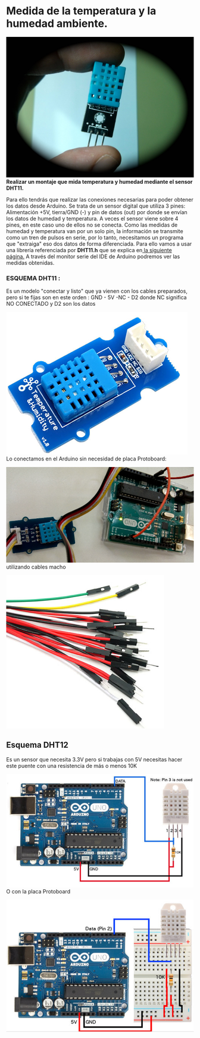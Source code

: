 
# Medida de la temperatura y la humedad ambiente.

![](img/DHT11.jpg)
**Realizar un montaje que mida temperatura y humedad mediante el sensor DHT11.**

Para ello tendrás que realizar las conexiones necesarias para poder obtener los datos desde Arduino. Se trata de un sensor digital que utiliza 3 pines: Alimentación +5V, tierra/GND (-) y pin de datos (out) por donde se envían los datos de humedad y temperatura. A veces el sensor viene sobre 4 pines, en este caso uno de ellos no se conecta. Como las medidas de humedad y temperatura van por un solo pin, la información se transmite como un tren de pulsos en serie, por lo tanto, necesitamos un programa que "extraiga" eso dos datos de forma diferenciada. Para ello vamos a usar una librería referenciada por **DHT11.h** que se explica en[ la siguiente página.](libreria_dht11h.html) A través del monitor serie del IDE de Arduino podremos ver las medidas obtenidas.

### ESQUEMA DHT11 :



Es un modelo "conectar y listo" que ya vienen con los cables preparados, pero si te fijas son en este orden : GND - 5V -NC - D2 donde NC significa NO CONECTADO y D2 son los datos

![](img/img1.png)
Lo conectamos en el Arduino sin necesidad de placa Protoboard:

![](img/m1_img2.png)
utilizando cables macho

![](img/img3.png)


## Esquema DHT12

Es un sensor que necesita 3.3V pero si trabajas con 5V necesitas hacer este puente con una resistencia de más o menos 10K

![](img/img0.2.png)
O con la placa Protoboard

![](img/img1.2.png)


